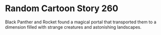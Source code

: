 # Random Cartoon Story 260

Black Panther and Rocket found a magical portal that transported them to a dimension filled with strange creatures and astonishing landscapes.